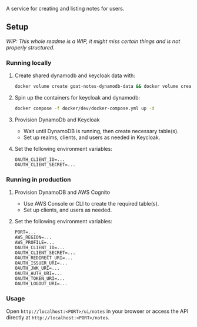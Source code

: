 A service for creating and listing notes for users.

## Setup

_WIP: This whole readme is a WIP, it might miss certain things and is not properly structured._

### Running locally

1. Create shared dynamodb and keycloak data with:
    ```bash
    docker volume create goat-notes-dynamodb-data && docker volume create shared-keycloak-data
    ```

2. Spin up the containers for keycloak and dynamodb:
    ```bash
    docker compose -f docker/dev/docker-compose.yml up -d
    ```

3. Provision DynamoDb and Keycloak
   - Wait until DynamoDB is running, then create necessary table(s).
   - Set up realms, clients, and users as needed in Keycloak.


4. Set the following environment variables:
   ```
   OAUTH_CLIENT_ID=...
   OAUTH_CLIENT_SECRET=...
   ```

### Running in production

1. Provision DynamoDB and AWS Cognito

   - Use AWS Console or CLI to create the required table(s).
   - Set up clients, and users as needed.


2. Set the following environment variables:
   ```
   PORT=...
   AWS_REGION=...
   AWS_PROFILE=...
   OAUTH_CLIENT_ID=...
   OAUTH_CLIENT_SECRET=...
   OAUTH_REDIRECT_URI=...
   OAUTH_ISSUER_URI=...
   OAUTH_JWK_URI=...
   OAUTH_AUTH_URI=...
   OAUTH_TOKEN_URI=...
   OAUTH_LOGOUT_URI=...
   ```
   
### Usage
Open `http://localhost:<PORT>/ui/notes` in your browser or access the API directly at `http://localhost:<PORT>/notes`.
